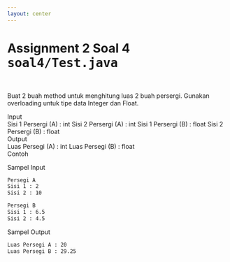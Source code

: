 ```yaml
---
layout: center
---
```


# Assignment 2 Soal 4 <kbd>soal4/<span class='text-teal'>Test.java</span></kbd>

<br>

Buat 2 buah method untuk menghitung luas 2 buah persergi. Gunakan overloading untuk tipe data Integer dan Float.

<div class='grid grid-cols-[0.5fr_0.8fr]'>
<div class='grid grid-cols-[0.2fr_1.5fr] gap-x-5 items-center text-sm'>
<span class='text-xs text-white font-extrabold uppercase text-yellow'>Input</span>
<div class='flex flex-col mb-2'>
    <span><span class='italic'>Sisi 1 Persergi (A)</span> : int</span>
    <span><span class='italic'>Sisi 2 Persergi (A)</span> : int</span>
    <span><span class='italic'>Sisi 1 Persergi (B)</span> : float</span>
    <span><span class='italic'>Sisi 2 Persergi (B)</span> : float</span>
</div>
<span class='text-xs text-white font-extrabold uppercase text-yellow'>Output</span>
<div class='flex flex-col mb-2'>
    <span><span class='italic'>Luas Persegi (A)</span> : int</span>
    <span><span class='italic'>Luas Persegi (B)</span> : float</span>
</div>
</div>
<div class='grid grid-cols-[0.2fr_1.5fr] gap-x-3 items-center text-sm'>
<span class='text-xs text-white font-extrabold uppercase text-yellow'>Contoh</span>
<div class='mt-4 flex flex-col mb-2'>

Sampel Input
```bash
Persegi A
Sisi 1 : 2
Sisi 2 : 10

Persegi B
Sisi 1 : 6.5
Sisi 2 : 4.5
```

Sampel Output
```bash
Luas Persegi A : 20
Luas Persegi B : 29.25
```

</div>
</div>
</div>